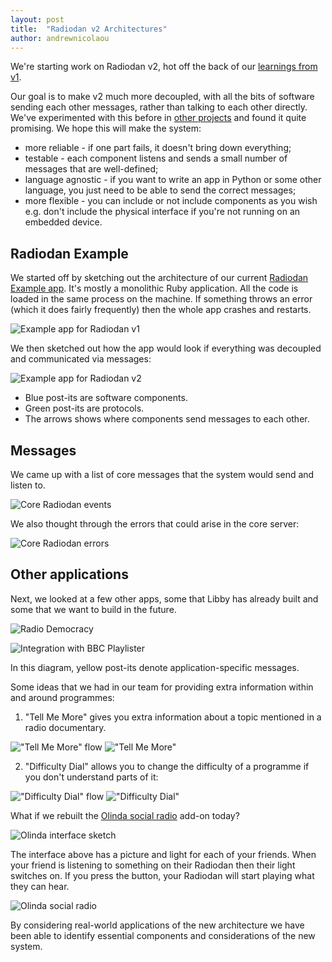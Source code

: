 ```yaml
---
layout: post
title:  "Radiodan v2 Architectures"
author: andrewnicolaou
---
```


We're starting work on Radiodan v2, hot off the back of our [learnings from v1](retrospective).

Our goal is to make v2 much more decoupled, with all the bits of software sending each other messages, rather than talking to each other directly. We've experimented with this before in [other projects](http://www.bbc.co.uk/rd/blog/2013/07/the-egbox-html5-television-prototype) and found it quite promising. We hope this will make the system:

- more reliable - if one part fails, it doesn't bring down everything;
- testable - each component listens and sends a small number of messages that are well-defined;
- language agnostic - if you want to write an app in Python or some other language, you just need to be able to send the correct messages;
- more flexible - you can include or not include components as you wish e.g. don't include the physical interface if you're not running on an embedded device.

## Radiodan Example

We started off by sketching out the architecture of our current [Radiodan Example app](https://github.com/radiodan/radiodan_example). It's mostly a monolithic Ruby application. All the code is loaded in the same process on the machine. If something throws an error (which it does fairly frequently) then the whole app crashes and restarts.

![Example app for Radiodan v1](/assets/v2-arch-post/01-radiodan-example-original.jpg)

We then sketched out how the app would look if everything was decoupled and communicated via messages:

![Example app for Radiodan v2](/assets/v2-arch-post/02-radiodan-example-v2.jpg)

- Blue post-its are software components.
- Green post-its are protocols.
- The arrows shows where components send messages to each other.

## Messages

We came up with a list of core messages that the system would send and listen to.

![](/assets/v2-arch-post/04-core-events.jpg "Core Radiodan events")

We also thought through the errors that could arise in the core server:

![](/assets/v2-arch-post/04-errors.jpg "Core Radiodan errors")

## Other applications

Next, we looked at a few other apps, some that Libby has already built and some that we want to build in the future.

![Radio Democracy](/assets/v2-arch-post/03-radiodanocracy.jpg "Radio Democracy - vote for your favourite programmes")

![Integration with BBC Playlister](/assets/v2-arch-post/05-playlister.jpg "Integration with BBC Playlister")

In this diagram, yellow post-its denote application-specific messages.

Some ideas that we had in our team for providing extra information within and around programmes:

1. "Tell Me More" gives you extra information about a topic mentioned in a radio documentary.

!["Tell Me More" flow](/assets/v2-arch-post/08-tell-me-more-flow.jpg)
!["Tell Me More"](/assets/v2-arch-post/06-tell-me-more.jpg)

2. "Difficulty Dial" allows you to change the difficulty of a programme if you don't understand parts of it:

!["Difficulty Dial" flow](/assets/v2-arch-post/07-difficulty-dial-flow.jpg)
!["Difficulty Dial"](/assets/v2-arch-post/09-difficulty-dial.jpg)

What if we rebuilt the [Olinda social radio](/assets/v2-arch-post/) add-on today?

![Olinda interface sketch](/assets/v2-arch-post/11-olindan-interface.jpg)

The interface above has a picture and light for each of your friends. When your friend is listening to something on their Radiodan then their light switches on. If you press the button, your Radiodan will start playing what they can hear.

![Olinda social radio](/assets/v2-arch-post/10-olindan-social.jpg)

By considering real-world applications of the new architecture we have been able to identify essential components and considerations of the new system.
